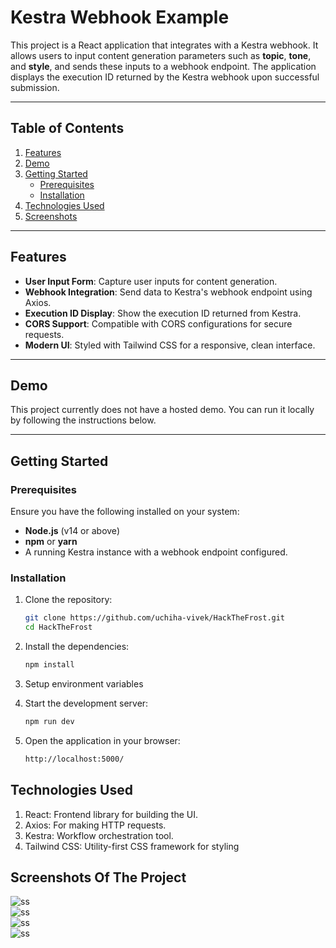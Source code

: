 # Kestra Webhook Example

This project is a React application that integrates with a Kestra webhook. It allows users to input content generation parameters such as **topic**, **tone**, and **style**, and sends these inputs to a webhook endpoint. The application displays the execution ID returned by the Kestra webhook upon successful submission.

---

## Table of Contents

1. [Features](#features)
2. [Demo](#demo)
3. [Getting Started](#getting-started)
   - [Prerequisites](#prerequisites)
   - [Installation](#installation)
4. [Technologies Used](#technologies-used)
5. [Screenshots](#screenshots)

---

## Features

- **User Input Form**: Capture user inputs for content generation.
- **Webhook Integration**: Send data to Kestra's webhook endpoint using Axios.
- **Execution ID Display**: Show the execution ID returned from Kestra.
- **CORS Support**: Compatible with CORS configurations for secure requests.
- **Modern UI**: Styled with Tailwind CSS for a responsive, clean interface.

---

## Demo

This project currently does not have a hosted demo. You can run it locally by following the instructions below.

---

## Getting Started

### Prerequisites

Ensure you have the following installed on your system:

- **Node.js** (v14 or above)
- **npm** or **yarn**
- A running Kestra instance with a webhook endpoint configured.

### Installation

1. Clone the repository:

   ```bash
   git clone https://github.com/uchiha-vivek/HackTheFrost.git
   cd HackTheFrost
    ```
2. Install the dependencies:

    ```bash
    npm install
    ```

3. Setup environment variables

4. Start the development server:
    ```bash
    npm run dev
    ```

5. Open the application in your browser:
    ```bash
    http://localhost:5000/

## Technologies Used

1. React: Frontend library for building the UI.
2. Axios: For making HTTP requests.
3. Kestra: Workflow orchestration tool.
4. Tailwind CSS: Utility-first CSS framework for styling

## Screenshots Of The Project

<img src="./src/assets/kestra1.png"  alt="ss"/><br />
<img src="./src/assets/kestra2.png"  alt="ss"/><br />
<img src="./src/assets/kestra3.png"  alt="ss"/><br />
<img src="./src/assets/kestra4.png"  alt="ss"/><br />